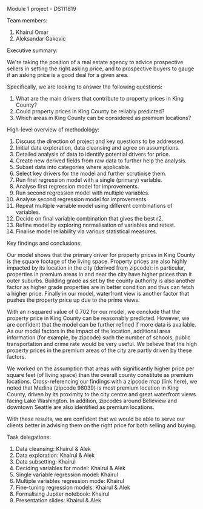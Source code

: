 Module 1 project - DS111819

Team members:
1. Khairul Omar
2. Aleksandar Gakovic

Executive summary:

We're taking the position of a real estate agency to advice prospective sellers in setting the right asking price, and to prospective buyers to gauge if an asking price is a good deal for a given area.

Specifically, we are looking to answer the following questions:

1. What are the main drivers that contribute to property prices in King County?
2. Could property prices in King County be reliably predicted?
3. Which areas in King County can be considered as premium locations?

High-level overview of methodology:

1. Discuss the direction of project and key questions to be addressed.
1. Initial data exploration, data cleansing and agree on assumptions.
2. Detailed analysis of data to identify potential drivers for price.
3. Create new derived fields from raw data to further help the analysis.
4. Subset data into categories where applicable.
5. Select key drivers for the model and further scrutinise them.
6. Run first regression model with a single (primary) variable.
7. Analyse first regression model for improvements.
8. Run second regression model with multiple variables.
9. Analyse second regression model for improvements.
10. Repeat multiple variable model using different combinations of variables.
11. Decide on final variable combination that gives the best r2.
12. Refine model by exploring normalisation of variables and retest.
13. Finalise model reliability via various statistical measures.

Key findings and conclusions:

Our model shows that the primary driver for property prices in King County is the square footage of the living space. Property prices are also highly impacted by its location in the city (derived from zipcode): in particular, properties in premium areas in and near the city have higher prices than it outer suburbs. Building grade as set by the county authority is also another factor as higher grade properties are in better condition and thus can fetch a higher price. Finally in our model, waterfront view is another factor that pushes the property price up due to the prime views.

With an r-squared value of 0.702 for our model, we conclude that the property price in King County can be reasonably predicted. However, we are confident that the model can be further refined if more data is available. As our model factors in the impact of the location, additional area information (for example, by zipcode) such the number of schools, public transportation and crime rate would be very useful. We believe that the high property prices in the premium areas of the city are partly driven by these factors.

We worked on the assumption that areas with significantly higher price per square feet (of living space) than the overall county constitute as premium locations. Cross-referencing our findings with a zipcode map (link here), we noted that Medina (zipcode 98039) is most premium location in King County, driven by its proximity to the city centre and great waterfront views facing Lake Washington. In addition, zipcodes around Belleview and downtown Seattle are also identified as premium locations.

With these results, we are confident that we would be able to serve our clients better in advising them on the right price for both selling and buying.

Task delegations:

1. Data cleansing: Khairul & Alek
2. Data exploration: Khairul & Alek
3. Data subsetting: Khairul
4. Deciding variables for model: Khairul & Alek
5. Single variable regression model: Khairul
6. Multiple variables regression mode: Khairul
7. Fine-tuning regression models: Khairul & Alek
8. Formalising Jupiter notebook: Khairul
9. Presentation slides: Khairul & Alek

